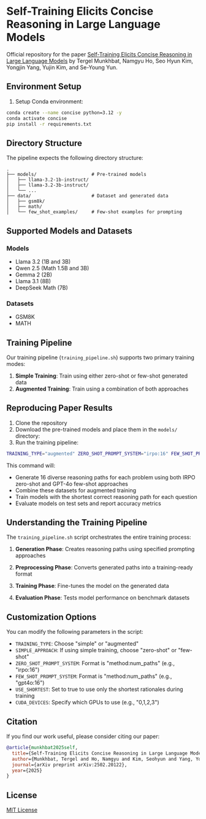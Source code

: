 # Self-Training Elicits Concise Reasoning in Large Language Models

Official repository for the paper [Self-Training Elicits Concise Reasoning in Large Language Models](https://arxiv.org/abs/2502.20122) by Tergel Munkhbat, Namgyu Ho, Seo Hyun Kim, Yongjin Yang, Yujin Kim, and Se-Young Yun.

## Environment Setup

1. Setup Conda environment:
```bash
conda create --name concise python=3.12 -y
conda activate concise
pip install -r requirements.txt
```

## Directory Structure

The pipeline expects the following directory structure:
```
.
├── models/                    # Pre-trained models
│   ├── llama-3.2-1b-instruct/ 
│   ├── llama-3.2-3b-instruct/
│   └── ...
├── data/                      # Dataset and generated data
│   ├── gsm8k/
│   ├── math/
│   └── few_shot_examples/     # Few-shot examples for prompting
```

## Supported Models and Datasets

### Models
- Llama 3.2 (1B and 3B)
- Qwen 2.5 (Math 1.5B and 3B)
- Gemma 2 (2B)
- Llama 3.1 (8B)
- DeepSeek Math (7B)

### Datasets
- GSM8K
- MATH

## Training Pipeline

Our training pipeline (`training_pipeline.sh`) supports two primary training modes:

1. **Simple Training**: Train using either zero-shot or few-shot generated data
2. **Augmented Training**: Train using a combination of both approaches

## Reproducing Paper Results

1. Clone the repository
2. Download the pre-trained models and place them in the `models/` directory:
3. Run the training pipeline:

```bash
TRAINING_TYPE="augmented" ZERO_SHOT_PROMPT_SYSTEM="irpo:16" FEW_SHOT_PROMPT_SYSTEM="gpt4o:16" ./src/scripts/training_pipeline.sh
```

This command will:
- Generate 16 diverse reasoning paths for each problem using both IRPO zero-shot and GPT-4o few-shot approaches
- Combine these datasets for augmented training
- Train models with the shortest correct reasoning path for each question
- Evaluate models on test sets and report accuracy metrics

## Understanding the Training Pipeline

The `training_pipeline.sh` script orchestrates the entire training process:

1. **Generation Phase**: Creates reasoning paths using specified prompting approaches

2. **Preprocessing Phase**: Converts generated paths into a training-ready format

3. **Training Phase**: Fine-tunes the model on the generated data

4. **Evaluation Phase**: Tests model performance on benchmark datasets

## Customization Options

You can modify the following parameters in the script:

- `TRAINING_TYPE`: Choose "simple" or "augmented"
- `SIMPLE_APPROACH`: If using simple training, choose "zero-shot" or "few-shot"
- `ZERO_SHOT_PROMPT_SYSTEM`: Format is "method:num_paths" (e.g., "irpo:16")
- `FEW_SHOT_PROMPT_SYSTEM`: Format is "method:num_paths" (e.g., "gpt4o:16")
- `USE_SHORTEST`: Set to true to use only the shortest rationales during training
- `CUDA_DEVICES`: Specify which GPUs to use (e.g., "0,1,2,3")

## Citation

If you find our work useful, please consider citing our paper:

```bibtex
@article{munkhbat2025self,
  title={Self-Training Elicits Concise Reasoning in Large Language Models},
  author={Munkhbat, Tergel and Ho, Namgyu and Kim, Seohyun and Yang, Yongjin and Kim, Yujin and Yun, Se-Young},
  journal={arXiv preprint arXiv:2502.20122},
  year={2025}
}
```

## License

[MIT License](LICENSE)

